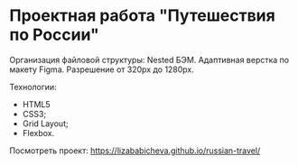 # Проектная работа "Путешествия по России"

Организация файловой структуры: Nested БЭМ.
Адаптивная верстка по макету Figma. Разрешение от 320px до 1280px.

Технологии:
* HTML5
* CSS3;
* Grid Layout;
* Flexbox.

Посмотреть проект: https://lizababicheva.github.io/russian-travel/